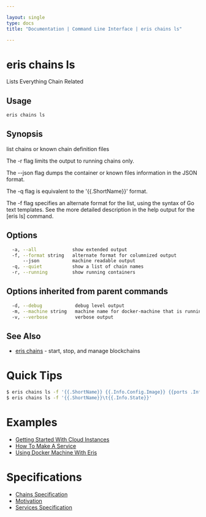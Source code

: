 ```yaml
---

layout: single
type: docs
title: "Documentation | Command Line Interface | eris chains ls"

---
```


# eris chains ls

Lists Everything Chain Related

## Usage

```bash
eris chains ls
```

## Synopsis

list chains or known chain definition files

The -r flag limits the output to running chains only.

The --json flag dumps the container or known files information
in the JSON format.

The -q flag is equivalent to the '{{.ShortName}}' format.

The -f flag specifies an alternate format for the list, using the syntax
of Go text templates. See the more detailed description in the help
output for the [eris ls] command.


## Options

```bash
  -a, --all             show extended output
  -f, --format string   alternate format for columnized output
      --json            machine readable output
  -q, --quiet           show a list of chain names
  -r, --running         show running containers
```

## Options inherited from parent commands

```bash
  -d, --debug            debug level output
  -m, --machine string   machine name for docker-machine that is running VM (default "eris")
  -v, --verbose          verbose output
```



## See Also

* [eris chains](/docs/documentation/cli/0.12.0-rc3/eris_chains/) - start, stop, and manage blockchains


# Quick Tips

```bash
$ eris chains ls -f '{{.ShortName}} {{.Info.Config.Image}} {{ports .Info}}'
$ eris chains ls -f '{{.ShortName}}\t{{.Info.State}}'
```

# Examples

* [Getting Started With Cloud Instances](/docs/documentation/cli/0.12.0-rc3/examples/getting_started_with_cloud_instances/)
* [How To Make A Service](/docs/documentation/cli/0.12.0-rc3/examples/how_to_make_a_service/)
* [Using Docker Machine With Eris](/docs/documentation/cli/0.12.0-rc3/examples/using_docker_machine_with_eris/)


# Specifications

* [Chains Specification](/docs/documentation/cli/0.12.0-rc3/specifications/chains_specification/)
* [Motivation](/docs/documentation/cli/0.12.0-rc3/specifications/motivation/)
* [Services Specification](/docs/documentation/cli/0.12.0-rc3/specifications/services_specification/)

